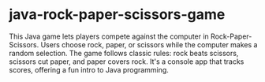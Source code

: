 # java-rock-paper-scissors-game
This Java game lets players compete against the computer in Rock-Paper-Scissors. Users choose rock, paper, or scissors while the computer makes a random selection. The game follows classic rules: rock beats scissors, scissors cut paper, and paper covers rock. It's a console app that tracks scores, offering a fun intro to Java programming.
